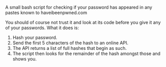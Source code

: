 A small bash script for checking if your password has appeared in any pastes known to haveibeenpwned.com

You should of course not trust it and look at its code before you give it any of your passwords.  What it does is:
1) Hash your password.
2) Send the first 5 characters of the hash to an online API.
3) The API returns a list of full hashes that begin as such.
4) The script then looks for the remainder of the hash amongst those and shows you.
